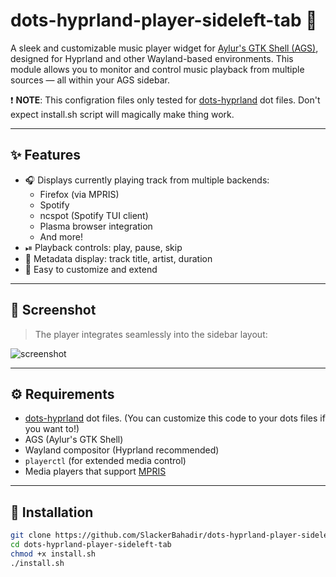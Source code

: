 # dots-hyprland-player-sideleft-tab 🎵

A sleek and customizable music player widget for [Aylur's GTK Shell (AGS)](https://github.com/Aylur/ags), designed for Hyprland and other Wayland-based environments. This module allows you to monitor and control music playback from multiple sources — all within your AGS sidebar.

❗ **NOTE**: This configration files only tested for [dots-hyprland](https://github.com/end-4/dots-hyprland) dot files. Don't expect install.sh script will magically make thing work.

---

## ✨ Features

- 🎧 Displays currently playing track from multiple backends:
  - Firefox (via MPRIS)
  - Spotify
  - ncspot (Spotify TUI client)
  - Plasma browser integration
  - And more!
- ⏯ Playback controls: play, pause, skip
- 💬 Metadata display: track title, artist, duration
- 🎨 Easy to customize and extend

---

## 📸 Screenshot

> The player integrates seamlessly into the sidebar layout:

![screenshot]()

---

## ⚙️ Requirements

- [dots-hyprland](https://github.com/end-4/dots-hyprland) dot files. (You can customize this code to your dots files if you want to!)
- AGS (Aylur's GTK Shell)
- Wayland compositor (Hyprland recommended)
- `playerctl` (for extended media control)
- Media players that support [MPRIS](https://specifications.freedesktop.org/mpris-spec/latest/)

---

## 🚀 Installation

```bash
git clone https://github.com/SlackerBahadir/dots-hyprland-player-sideleft-tab.git
cd dots-hyprland-player-sideleft-tab
chmod +x install.sh
./install.sh
```
